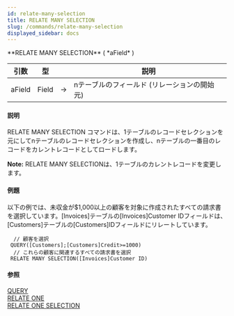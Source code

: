```yaml
---
id: relate-many-selection
title: RELATE MANY SELECTION
slug: /commands/relate-many-selection
displayed_sidebar: docs
---
```


<!--REF #_command_.RELATE MANY SELECTION.Syntax-->**RELATE MANY SELECTION** ( *aField* )<!-- END REF-->
<!--REF #_command_.RELATE MANY SELECTION.Params-->
| 引数 | 型 |  | 説明 |
| --- | --- | --- | --- |
| aField | Field | &rarr; | nテーブルのフィールド (リレーションの開始元) |

<!-- END REF-->

#### 説明 

<!--REF #_command_.RELATE MANY SELECTION.Summary-->RELATE MANY SELECTION コマンドは、1テーブルのレコードセレクションを元にしてnテーブルのレコードセレクションを作成し、nテーブルの一番目のレコードをカレントレコードとしてロードします。<!-- END REF-->

**Note:** RELATE MANY SELECTIONは、1テーブルのカレントレコードを変更します。

#### 例題 

以下の例では、未収金が$1,000以上の顧客を対象に作成されたすべての請求書を選択しています。\[Invoices\]テーブルの\[Invoices\]Customer IDフィールドは、\[Customers\]テーブルの\[Customers\]IDフィールドにリレートしています。

```4d
  // 顧客を選択
 QUERY([Customers];[Customers]Credit>=1000)
  // これらの顧客に関連するすべての請求書を選択
 RELATE MANY SELECTION([Invoices]Customer ID)
```

#### 参照 

[QUERY](query.md)  
[RELATE ONE](relate-one.md)  
[RELATE ONE SELECTION](relate-one-selection.md)  